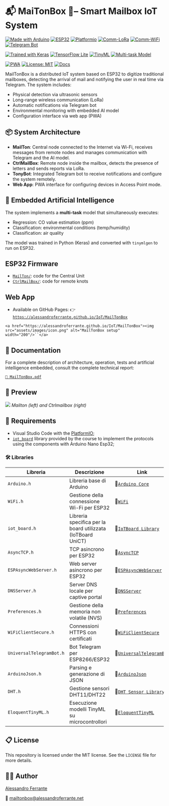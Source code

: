 # 📬 MaiTonBox 🔔– Smart Mailbox IoT System

[![Made with Arduino](https://img.shields.io/badge/Made%20with-Arduino-blue.svg)](https://www.arduino.cc/)
[![ESP32](https://img.shields.io/badge/Board-ESP32-green.svg)](https://www.espressif.com/en/products/socs/esp32)
[![Platformio](https://badges.registry.platformio.org/packages/ESP32Async/library/AsyncTCP.svg)](https://platformio.org/)
[![Comm-LoRa](https://img.shields.io/badge/Comm-LoRa-orange.svg)](https://lora-alliance.org/)
[![Comm-WiFi](https://img.shields.io/badge/Comm-WiFi-lightblue.svg)](https://lora-alliance.org/)
[![Telegram Bot](https://img.shields.io/badge/Notify-Telegram-blue)](https://core.telegram.org/bots)

[![Trained with Keras](https://img.shields.io/badge/Framework-Keras-red)](https://keras.io/)
[![TensorFlow Lite](https://img.shields.io/badge/AI-TensorFlow%20Lite-lightgrey.svg)](https://www.tensorflow.org/lite)
[![TinyML](https://img.shields.io/badge/Embedded%20AI-TinyML-blueviolet)](https://www.tinyml.org/)
[![Multi-task Model](https://img.shields.io/badge/Model-Multi--Task-yellowgreen)]()

[![PWA](https://img.shields.io/badge/UI-PWA-darkgreen)](https://web.dev/progressive-web-apps/)
[![License: MIT](https://img.shields.io/badge/License-MIT-yellow.svg)](https://opensource.org/licenses/MIT)
[![Docs](https://img.shields.io/badge/📘_Documentation-MailTonBox-blue)](./MailTonBox.pdf)

MailTonBox is a distributed IoT system based on ESP32 to digitize traditional mailboxes, detecting the arrival of mail and notifying the user in real time via Telegram. The system includes:

- Physical detection via ultrasonic sensors
- Long-range wireless communication (LoRa)
- Automatic notifications via Telegram bot
- Environmental monitoring with embedded AI model
- Configuration interface via web app (PWA)

## 📦 System Architecture

- **MailTon**: Central node connected to the Internet via Wi-Fi, receives messages from remote nodes and manages communication with Telegram and the AI model.
- **CtrlMailBox**: Remote node inside the mailbox, detects the presence of letters and sends reports via LoRa.
- **TonyBot**: Integrated Telegram bot to receive notifications and configure the system remotely.
- **Web App**: PWA interface for configuring devices in Access Point mode.

## 🧠 Embedded Artificial Intelligence

The system implements a **multi-task** model that simultaneously executes:

- Regression: CO value estimation (ppm)
- Classification: environmental conditions (temp/humidity)
- Classification: air quality

The model was trained in Python (Keras) and converted with `tinymlgen` to run on ESP32.

## ESP32 Firmware

- [`MailTon/`](https://github.com/AlessandroFerrante/IoT/tree/main/MailTonBox/MailTon): code for the Central Unit
- [`CtrlMailBox/`](https://github.com/AlessandroFerrante/IoT/tree/main/MailTonBox/CtrlMailBox): code for remote knots

## Web App

- Available on GitHub Pages:
  👉 [`https://alessandroferrante.github.io/IoT/MailTonBox`](https://alessandroferrante.github.io/IoT/MailTonBox)

`<a href="https://alessandroferrante.github.io/IoT/MailTonBox"><img src="assets/images/icon.png" alt="MailTonBox setup" width="200"/>``</a>`

## 📘 Documentation

For a complete description of architecture, operation, tests and artificial intelligence embedded, consult the complete technical report:

[`📖 MailTonBox.pdf`](https://github.com/AlessandroFerrante/IoT/blob/main/MailTonBox/MailTonBox.pdf)

## 📸 Preview

![](/assets/images/imgMTCMBX.jpg)
*Mailton (left) and Ctrlmailbox (right)*

## 🧰 Requirements

- Visual Studio Code with the [PlatformIO](https://platformio.org/);
- [`iot_board`](https://github.com/UniCT-Internet-of-Things/IoTBoard-Library) library provided by the course to implement the protocols using the components with Arduino Nano Esp32;

### 🛠 Libraries

| Libreria                   | Descrizione                                                 | Link                                                                                                                                          |
| -------------------------- | ----------------------------------------------------------- | --------------------------------------------------------------------------------------------------------------------------------------------- |
| `Arduino.h`              | Libreria base di Arduino                                    | 🔗[`Arduino Core`](https://www.arduino.cc/en/reference)                                                                                        |
| `WiFi.h`                 | Gestione della connessione Wi-Fi per ESP32                  | 🔗[`WiFi`](https://github.com/espressif/arduino-esp32/tree/3bfa3e0a56c80305eec90f10e8318af8d8091bab/libraries/WiFi)                            |
| `iot_board.h`            | Libreria specifica per la board utilizzata (IoTBoard UniCT) | 🔗[`IoTBoard Library`](https://github.com/UniCT-Internet-of-Things/IoTBoard-Library)                                                           |
| `AsyncTCP.h`             | TCP asincrono per ESP32                                     | 🔗[`AsyncTCP`](https://github.com/ESP32Async/AsyncTCP/releases)                                                                                |
| `ESPAsyncWebServer.h`    | Web server asincrono per ESP32                              | 🔗[`ESPAsyncWebServer`](https://github.com/ESP32Async/ESPAsyncWebServer)                                                                       |
| `DNSServer.h`            | Server DNS locale per captive portal                        | 🔗[`DNSServer`](https://github.com/espressif/arduino-esp32/tree/3bfa3e0a56c80305eec90f10e8318af8d8091bab/libraries/DNSServer)                  |
| `Preferences.h`          | Gestione della memoria non volatile (NVS)                   | 🔗[`Preferences`](https://github.com/espressif/arduino-esp32/tree/3bfa3e0a56c80305eec90f10e8318af8d8091bab/libraries/Preferences)              |
| `WiFiClientSecure.h`     | Connessioni HTTPS con certificati                           | 🔗[`WiFiClientSecure`](https://github.com/espressif/arduino-esp32/tree/3bfa3e0a56c80305eec90f10e8318af8d8091bab/libraries/NetworkClientSecure) |
| `UniversalTelegramBot.h` | Bot Telegram per ESP8266/ESP32                              | 🔗[`UniversalTelegramBot`](https://github.com/witnessmenow/Universal-Arduino-Telegram-Bot)                                                     |
| `ArduinoJson.h`          | Parsing e generazione di JSON                               | 🔗[`ArduinoJson`](https://registry.platformio.org/libraries/bblanchon/ArduinoJson)                                                             |
| `DHT.h`                  | Gestione sensori DHT11/DHT22                                | 🔗[`DHT Sensor Library`](https://github.com/adafruit/Adafruit_Sensor)                                                                          |
| `EloquentTinyML.h`       | Esecuzione modelli TinyML su microcontrollori               | 🔗[`EloquentTinyML`](https://github.com/eloquentarduino/EloquentTinyML)                                                                        |

## 📋 License

This repository is licensed under the MIT license. See the `LICENSE` file for more details.

## 👨‍💻 Author

[Alessandro Ferrante](https://alessandroferrante.net)

📧 mailtonbox@alessandroferrante.net

